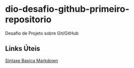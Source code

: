 # dio-desafio-github-primeiro-repositorio
Desafio de Projeto sobre Git/GitHub

## Links Úteis
[Sintaxe Basica Markdown](https://www.markdownguide.org/basic-syntax)
